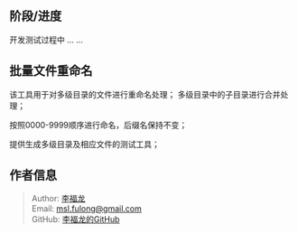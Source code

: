 
## 阶段/进度

开发测试过程中 ... ...

## 批量文件重命名

该工具用于对多级目录的文件进行重命名处理；
多级目录中的子目录进行合并处理；

按照0000-9999顺序进行命名，后缀名保持不变；

提供生成多级目录及相应文件的测试工具；


## 作者信息

>	Author:	[李福龙](http://lifulong.me)  
>	Email:	[msl.fulong@gmail.com](mailto:msl.fulong@gmail.com)  
>	GitHub: [李福龙的GitHub](https://github.com/lifulong)  


